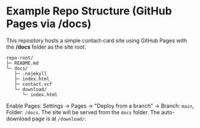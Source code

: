# Example Repo Structure (GitHub Pages via /docs)

This repository hosts a simple contact-card site using GitHub Pages with the **/docs** folder as the site root.

```
repo-root/
├─ README.md
└─ docs/
   ├─ .nojekyll
   ├─ index.html
   ├─ contact.vcf
   └─ download/
      └─ index.html
```

Enable Pages: Settings → Pages → "Deploy from a branch" → Branch: `main`, Folder: `/docs`.
The site will be served from the `docs` folder. The auto-download page is at `/download/`.
